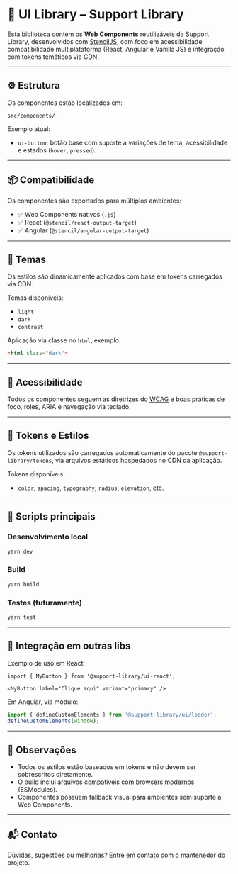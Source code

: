 # 🧩 UI Library – Support Library

Esta biblioteca contém os **Web Components** reutilizáveis da Support Library, desenvolvidos com [StencilJS](https://stenciljs.com/), com foco em acessibilidade, compatibilidade multiplataforma (React, Angular e Vanilla JS) e integração com tokens temáticos via CDN.

---

## ⚙️ Estrutura

Os componentes estão localizados em:

```
src/components/
```

Exemplo atual:

- `ui-button`: botão base com suporte a variações de tema, acessibilidade e estados (`hover`, `pressed`).

---

## 📦 Compatibilidade

Os componentes são exportados para múltiplos ambientes:

- ✅ Web Components nativos (`.js`)
- ✅ React (`@stencil/react-output-target`)
- ✅ Angular (`@stencil/angular-output-target`)

---

## 🎨 Temas

Os estilos são dinamicamente aplicados com base em tokens carregados via CDN.

Temas disponíveis:

- `light`
- `dark`
- `contrast`

Aplicação via classe no `html`, exemplo:

```html
<html class="dark">
```

---

## 🧪 Acessibilidade

Todos os componentes seguem as diretrizes do [WCAG](https://www.w3.org/WAI/standards-guidelines/wcag/) e boas práticas de foco, roles, ARIA e navegação via teclado.

---

## 🧰 Tokens e Estilos

Os tokens utilizados são carregados automaticamente do pacote `@support-library/tokens`, via arquivos estáticos hospedados no CDN da aplicação.

Tokens disponíveis:

- `color`, `spacing`, `typography`, `radius`, `elevation`, etc.

---

## 🚀 Scripts principais

### Desenvolvimento local

```sh
yarn dev
```

### Build

```sh
yarn build
```

### Testes (futuramente)

```sh
yarn test
```

---

## 🔌 Integração em outras libs

Exemplo de uso em React:

```tsx
import { MyButton } from '@support-library/ui-react';

<MyButton label="Clique aqui" variant="primary" />
```

Em Angular, via módulo:

```ts
import { defineCustomElements } from '@support-library/ui/loader';
defineCustomElements(window);
```

---

## 📘 Observações

- Todos os estilos estão baseados em tokens e não devem ser sobrescritos diretamente.
- O build inclui arquivos compatíveis com browsers modernos (ESModules).
- Componentes possuem fallback visual para ambientes sem suporte a Web Components.

---

## 📬 Contato

Dúvidas, sugestões ou melhorias? Entre em contato com o mantenedor do projeto.
